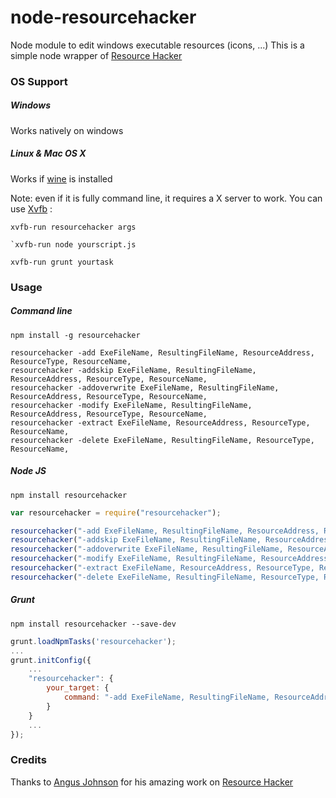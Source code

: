 node-resourcehacker
===================

Node module to edit windows executable resources (icons, ...)
This is a simple node wrapper of [Resource Hacker](http://www.angusj.com/resourcehacker/)

### OS Support

##### Windows

Works natively on windows

##### Linux & Mac OS X

Works if [wine](www.winehq.org) is installed

Note: even if it is fully command line, it requires a X server to work.
You can use [Xvfb](http://en.wikipedia.org/wiki/Xvfb) :

```shell
xvfb-run resourcehacker args
```

```shell
`xvfb-run node yourscript.js
```

```shell
xvfb-run grunt yourtask
```

### Usage

##### Command line

```shell
npm install -g resourcehacker
```

```shell
resourcehacker -add ExeFileName, ResultingFileName, ResourceAddress, ResourceType, ResourceName,
resourcehacker -addskip ExeFileName, ResultingFileName, ResourceAddress, ResourceType, ResourceName,
resourcehacker -addoverwrite ExeFileName, ResultingFileName, ResourceAddress, ResourceType, ResourceName,
resourcehacker -modify ExeFileName, ResultingFileName, ResourceAddress, ResourceType, ResourceName,
resourcehacker -extract ExeFileName, ResourceAddress, ResourceType, ResourceName,
resourcehacker -delete ExeFileName, ResultingFileName, ResourceType, ResourceName,
```

##### Node JS

```shell
npm install resourcehacker
```

```javascript
var resourcehacker = require("resourcehacker");

resourcehacker("-add ExeFileName, ResultingFileName, ResourceAddress, ResourceType, ResourceName,", callback);
resourcehacker("-addskip ExeFileName, ResultingFileName, ResourceAddress, ResourceType, ResourceName,", callback);
resourcehacker("-addoverwrite ExeFileName, ResultingFileName, ResourceAddress, ResourceType, ResourceName,", callback);
resourcehacker("-modify ExeFileName, ResultingFileName, ResourceAddress, ResourceType, ResourceName,", callback);
resourcehacker("-extract ExeFileName, ResourceAddress, ResourceType, ResourceName,", callback);
resourcehacker("-delete ExeFileName, ResultingFileName, ResourceType, ResourceName,", callback);
```

##### Grunt

```shell
npm install resourcehacker --save-dev
```

```javascript
grunt.loadNpmTasks('resourcehacker');
...
grunt.initConfig({
	...
	"resourcehacker": {
		your_target: {
			command: "-add ExeFileName, ResultingFileName, ResourceAddress, ResourceType, ResourceName,"
		}
	}
	...
});
```


### Credits

Thanks to [Angus Johnson](http://www.angusj.com/) for his amazing work on [Resource Hacker](http://www.angusj.com/resourcehacker/)